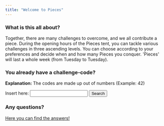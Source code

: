 ```yaml
---
title: "Welcome to Pieces"
---
```


<link rel="stylesheet" href="../customStyles.css">
<script type="text/javascript" src="../jquery.min.js"></script>
<script type="text/javascript" src="../start.js"></script>

### What is this all about?
Together, there are many challenges to overcome, and we all contribute a piece.
During the opening hours of the Pieces tent, you can tackle various challenges in three ascending levels.
You can choose according to your preferences and decide when and how many Pieces you conquer.
'Pieces' will last a whole week (from Tuesday to Tuesday).
<br>
<h3>You already have a challenge-code?</h3>
<p><b>Explanation:</b> The codes are made up out of numbers (Example: 42)</p>
<span>Insert here:</span>
<input id="codeInput" type="text" class="button">
<input id="submitInput" type="button" class="button" value="Search">

<h3>Any questions?</h3>
<p><a href="./Q&A">Here you can find the answers!</a></p>

